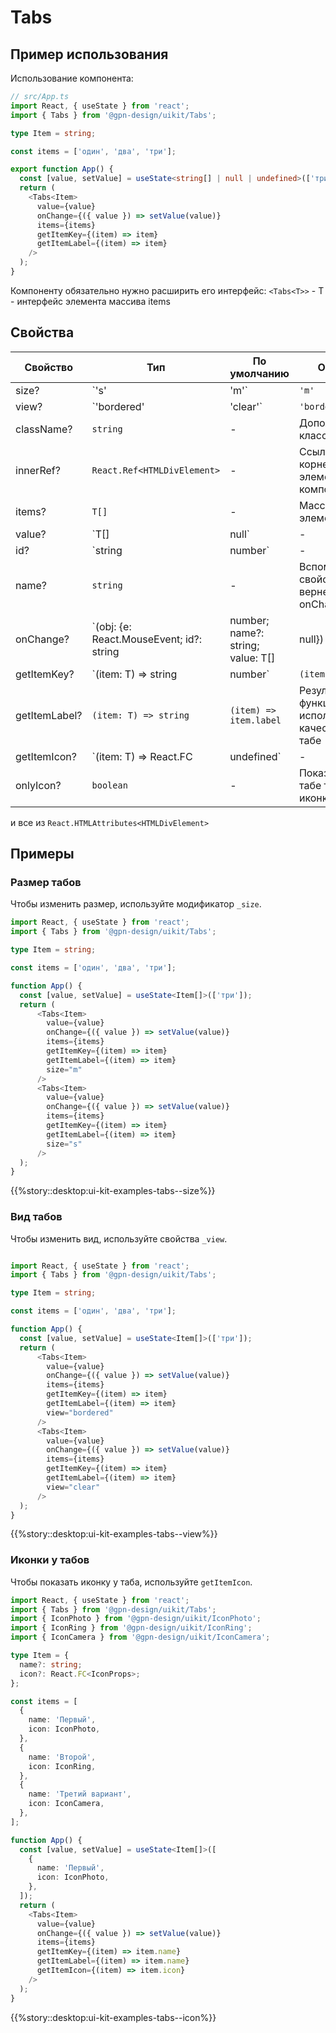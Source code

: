 # Tabs

## Пример использования

Использование компонента:

```ts
// src/App.ts
import React, { useState } from 'react';
import { Tabs } from '@gpn-design/uikit/Tabs';

type Item = string;

const items = ['один', 'два', 'три'];

export function App() {
  const [value, setValue] = useState<string[] | null | undefined>(['три']);
  return (
    <Tabs<Item>
      value={value}
      onChange={({ value }) => setValue(value)}
      items={items}
      getItemKey={(item) => item}
      getItemLabel={(item) => item}
    />
  );
}
```

Компоненту обязательно нужно расширить его интерфейс:
`<Tabs<T>>` - T - интерфейс элемента массива items

## Свойства

<!-- props:start -->

| Свойство      | Тип                                                                                             | По умолчанию           | Описание                                                                    |
| ------------- | ----------------------------------------------------------------------------------------------- | ---------------------- | --------------------------------------------------------------------------- |
| size?         | `'s' | 'm'`                                                                                     | `'m'`                  | Размер                                                                      |
| view?         | `'bordered' | 'clear'`                                                                          | `'bordered'`           | Вид                                                                         |
| className?    | `string`                                                                                        | -                      | Дополнительный класс                                                        |
| innerRef?     | `React.Ref<HTMLDivElement>`                                                                     | -                      | Ссылка на корневой DOM элемент компонента                                   |
| items?        | `T[]`                                                                                           | -                      | Массив элементов                                                            |
| value?        | `T[] | null`                                                                                    | -                      | Выбранный элемент                                                           |
| id?           | `string | number`                                                                               | -                      | Вспомогательное свойсво вернентся в onChange                                |
| name?         | `string`                                                                                        | -                      | Вспомогательное свойсво вернентся в onChange                                |
| onChange?     | `(obj: {e: React.MouseEvent; id?: string | number; name?: string; value: T[] | null}) => void;` | -                      | событие с рабатывающее при выборе пользователем пункта                      |
| getItemKey?   | `(item: T) => string | number`                                                                  | `(item) => item.id`    | Ожидается что результат функции возвращает уникальный ключ каждого из items |
| getItemLabel? | `(item: T) => string`                                                                           | `(item) => item.label` | Результат функции будет использоваться в качестве текста в табе             |
| getItemIcon?  | `(item: T) => React.FC<IconProps> | undefined`                                                  | -                      | Результат функции будет использоваться в качестве иконки в табе             |
| onlyIcon?     | `boolean`                                                                                       | -                      | Показавать в табе только иконку                                             |

и все из `React.HTMLAttributes<HTMLDivElement>`

<!-- props:end -->

## Примеры

### Размер табов

Чтобы изменить размер, используйте модификатор `_size`.

```ts
import React, { useState } from 'react';
import { Tabs } from '@gpn-design/uikit/Tabs';

type Item = string;

const items = ['один', 'два', 'три'];

function App() {
  const [value, setValue] = useState<Item[]>(['три']);
  return (
      <Tabs<Item>
        value={value}
        onChange={({ value }) => setValue(value)}
        items={items}
        getItemKey={(item) => item}
        getItemLabel={(item) => item}
        size="m"
      />
      <Tabs<Item>
        value={value}
        onChange={({ value }) => setValue(value)}
        items={items}
        getItemKey={(item) => item}
        getItemLabel={(item) => item}
        size="s"
      />
  );
}
```

{{%story::desktop:ui-kit-examples-tabs--size%}}

### Вид табов

Чтобы изменить вид, используйте свойства `_view`.

```ts

import React, { useState } from 'react';
import { Tabs } from '@gpn-design/uikit/Tabs';

type Item = string;

const items = ['один', 'два', 'три'];

function App() {
  const [value, setValue] = useState<Item[]>(['три']);
  return (
      <Tabs<Item>
        value={value}
        onChange={({ value }) => setValue(value)}
        items={items}
        getItemKey={(item) => item}
        getItemLabel={(item) => item}
        view="bordered"
      />
      <Tabs<Item>
        value={value}
        onChange={({ value }) => setValue(value)}
        items={items}
        getItemKey={(item) => item}
        getItemLabel={(item) => item}
        view="clear"
      />
  );
}
```

{{%story::desktop:ui-kit-examples-tabs--view%}}

### Иконки у табов

Чтобы показать иконку у таба, используйте `getItemIcon`.

```ts
import React, { useState } from 'react';
import { Tabs } from '@gpn-design/uikit/Tabs';
import { IconPhoto } from '@gpn-design/uikit/IconPhoto';
import { IconRing } from '@gpn-design/uikit/IconRing';
import { IconCamera } from '@gpn-design/uikit/IconCamera';

type Item = {
  name?: string;
  icon?: React.FC<IconProps>;
};

const items = [
  {
    name: 'Первый',
    icon: IconPhoto,
  },
  {
    name: 'Второй',
    icon: IconRing,
  },
  {
    name: 'Третий вариант',
    icon: IconCamera,
  },
];

function App() {
  const [value, setValue] = useState<Item[]>([
    {
      name: 'Первый',
      icon: IconPhoto,
    },
  ]);
  return (
    <Tabs<Item>
      value={value}
      onChange={({ value }) => setValue(value)}
      items={items}
      getItemKey={(item) => item.name}
      getItemLabel={(item) => item.name}
      getItemIcon={(item) => item.icon}
    />
  );
}
```

{{%story::desktop:ui-kit-examples-tabs--icon%}}

